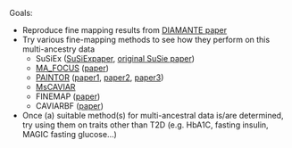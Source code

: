 Goals:
+ Reproduce fine mapping results from [DIAMANTE paper](https://doi.org/10.1038/s41588-022-01058-3)
+ Try various fine-mapping methods to see how they perform on this multi-ancestry data
  - SuSiEx ([SuSiExpaper](https://www.medrxiv.org/content/medrxiv/early/2023/01/09/2023.01.07.23284293.full.pdf), [original SuSie paper](https://doi.org/10.1111/rssb.12388))
  - [MA_FOCUS](https://www.mancusolab.com/ma-focus) ([paper](https://www.cell.com/ajhg/fulltext/S0002-9297(22)00306-8))
  - [PAINTOR](https://github.com/gkichaev/PAINTOR_V3.0) ([paper1](https://doi.org/10.1371/journal.pgen.1004722), [paper2](https://www.cell.com/ajhg/fulltext/S0002-9297(15)00243-8), [paper3](https://doi.org/10.1093%2Fbioinformatics%2Fbtw615))
  - [MsCAVIAR](https://github.com/nlapier2/MsCAVIAR)
  - FINEMAP ([paper](https://doi.org/10.1093/bioinformatics/btw018))
  - CAVIARBF ([paper](https://doi.org/10.1534/genetics.116.188953))
+ Once (a) suitable method(s) for multi-ancestral data is/are determined, try using them on traits other than T2D (e.g. HbA1C, fasting insulin, MAGIC fasting glucose...)
